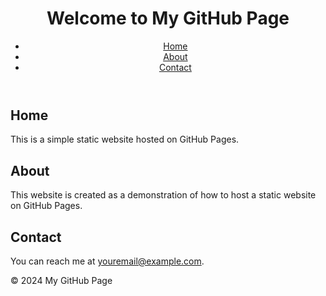 <!DOCTYPE html>
<html lang="en">
<head>
    <meta charset="UTF-8">
    <meta name="viewport" content="width=device-width, initial-scale=1.0">
    <title>My GitHub Page</title>
    <link rel="stylesheet" href="styles.css">
</head>
<body>
    <header>
        <h1>Welcome to My GitHub Page</h1>
        <nav>
            <ul>
                <li><a href="#home">Home</a></li>
                <li><a href="#about">About</a></li>
                <li><a href="#contact">Contact</a></li>
            </ul>
        </nav>
    </header>
    <section id="home">
        <h2>Home</h2>
        <p>This is a simple static website hosted on GitHub Pages.</p>
    </section>
    <section id="about">
        <h2>About</h2>
        <p>This website is created as a demonstration of how to host a static website on GitHub Pages.</p>
    </section>
    <section id="contact">
        <h2>Contact</h2>
        <p>You can reach me at <a href="mailto:youremail@example.com">youremail@example.com</a>.</p>
    </section>
    <footer>
        <p>&copy; 2024 My GitHub Page</p>
    </footer>
    <script src="script.js"></script>
</body>
</html>
